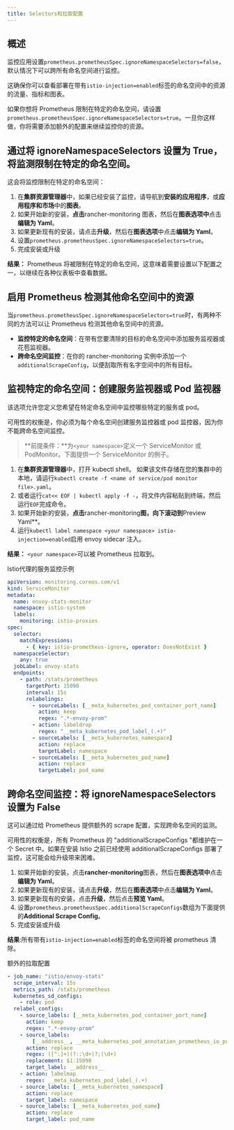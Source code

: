 ```yaml
---
title: Selectors和拉取配置
---
```


## 概述

监控应用设置`prometheus.prometheusSpec.ignoreNamespaceSelectors=false`，默认情况下可以跨所有命名空间进行监控。

这确保你可以查看部署在带有`istio-injection=enabled`标签的命名空间中的资源的流量、指标和图表。

如果你想将 Prometheus 限制在特定的命名空间，请设置`prometheus.prometheusSpec.ignoreNamespaceSelectors=true`。一旦你这样做，你将需要添加额外的配置来继续监控你的资源。

## 通过将 ignoreNamespaceSelectors 设置为 True，将监测限制在特定的命名空间。

这会将监控限制在特定的命名空间：

1. 在**集群资源管理器**中，如果已经安装了监控，请导航到**安装的应用程序**，或**应用程序和市场**中的**图表**。
1. 如果开始新的安装，**点击**rancher-monitoring 图表，然后在**图表选项中**点击**编辑为 Yaml**。
1. 如果更新现有的安装，请点击**升级**，然后在**图表选项**中点击**编辑为 Yaml**。
1. 设置`prometheus.prometheusSpec.ignoreNamespaceSelectors=true`。
1. 完成安装或升级

**结果：** Prometheus 将被限制在特定的命名空间，这意味着需要设置以下配置之一，以继续在各种仪表板中查看数据。

## 启用 Prometheus 检测其他命名空间中的资源

当`prometheus.prometheusSpec.ignoreNamespaceSelectors=true`时，有两种不同的方法可以让 Prometheus 检测其他命名空间中的资源。

- **监控特定的命名空间**：在带有您要清除的目标的命名空间中添加服务监视器或花苞监视器。
- **跨命名空间监控**：在你的 rancher-monitoring 实例中添加一个`additionalScrapeConfig`，以便刮取所有名字空间中的所有目标。

## 监视特定的命名空间：创建服务监视器或 Pod 监视器

该选项允许您定义您希望在特定命名空间中监控哪些特定的服务或 pod。

可用性的权衡是，你必须为每个命名空间创建服务监控器或 pod 监控器，因为你不能跨命名空间监控。

> **前提条件：**为`<your namespace>`定义一个 ServiceMonitor 或 PodMonitor。下面提供一个 ServiceMonitor 的例子。

1. 在**集群资源管理器**中，打开 kubectl shell。
   如果该文件存储在您的集群中的本地，请运行`kubectl create -f <name of service/pod monitor file>.yaml`。
1. 或者运行`cat<< EOF | kubectl apply -f -`，将文件内容粘贴到终端，然后运行`EOF`完成命令。
1. 如果开始新的安装，**点击**rancher-monitoring**图，向下滚动到**Preview Yaml\*\*。
1. 运行`kubectl label namespace <your namespace> istio-injection=enabled`启用 envoy sidecar 注入。

**结果：** `<your namespace>`可以被 Prometheus 拉取到。

<figcaption>Istio代理的服务监控示例</figcaption>

```yaml
apiVersion: monitoring.coreos.com/v1
kind: ServiceMonitor
metadata:
  name: envoy-stats-monitor
  namespace: istio-system
  labels:
    monitoring: istio-proxies
spec:
  selector:
    matchExpressions:
      - { key: istio-prometheus-ignore, operator: DoesNotExist }
  namespaceSelector:
    any: true
  jobLabel: envoy-stats
  endpoints:
    - path: /stats/prometheus
      targetPort: 15090
      interval: 15s
      relabelings:
        - sourceLabels: [__meta_kubernetes_pod_container_port_name]
          action: keep
          regex: ".*-envoy-prom"
        - action: labeldrop
          regex: "__meta_kubernetes_pod_label_(.+)"
        - sourceLabels: [__meta_kubernetes_namespace]
          action: replace
          targetLabel: namespace
        - sourceLabels: [__meta_kubernetes_pod_name]
          action: replace
          targetLabel: pod_name
```

## 跨命名空间监控：将 ignoreNamespaceSelectors 设置为 False

这可以通过给 Prometheus 提供额外的 scrape 配置，实现跨命名空间的监测。

可用性的权衡是，所有 Prometheus 的 "additionalScrapeConfigs "都维护在一个 Secret 中。如果在安装 Istio 之前已经使用 additionalScrapeConfigs 部署了监控，这可能会给升级带来困难。

1. 如果开始新的安装，点击**rancher-monitoring**图表，然后在**图表选项中**点击**编辑为 Yaml**。
1. 如果更新现有的安装，请点击**升级**，然后在**图表选项**中点击**编辑为 Yaml**。
1. 如果更新现有的安装，点击**升级**，然后点击**预览 Yaml**。
1. 设置`prometheus.prometheusSpec.additionalScrapeConfigs`数组为下面提供的**Additional Scrape Config**。
1. 完成安装或升级

**结果**:所有带有`istio-injection=enabled`标签的命名空间将被 prometheus 清除。

<figcaption>额外的拉取配置</figcaption>

```yaml
- job_name: "istio/envoy-stats"
  scrape_interval: 15s
  metrics_path: /stats/prometheus
  kubernetes_sd_configs:
    - role: pod
  relabel_configs:
    - source_labels: [__meta_kubernetes_pod_container_port_name]
      action: keep
      regex: ".*-envoy-prom"
    - source_labels:
        [__address__, __meta_kubernetes_pod_annotation_prometheus_io_port]
      action: replace
      regex: ([^:]+)(?::\d+)?;(\d+)
      replacement: $1:15090
      target_label: __address__
    - action: labelmap
      regex: __meta_kubernetes_pod_label_(.+)
    - source_labels: [__meta_kubernetes_namespace]
      action: replace
      target_label: namespace
    - source_labels: [__meta_kubernetes_pod_name]
      action: replace
      target_label: pod_name
```

